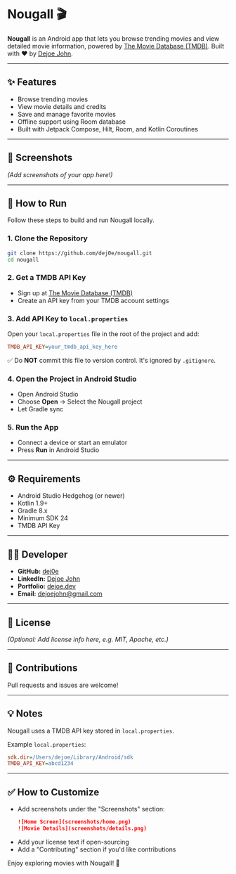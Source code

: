 # Nougall 🎬

**Nougall** is an Android app that lets you browse trending movies and view detailed movie information, powered by [The Movie Database (TMDB)](https://www.themoviedb.org/). Built with ❤️ by [Dejoe John](https://dejoe.dev).

---

## ✨ Features

- Browse trending movies
- View movie details and credits
- Save and manage favorite movies
- Offline support using Room database
- Built with Jetpack Compose, Hilt, Room, and Kotlin Coroutines

---

## 📸 Screenshots

*(Add screenshots of your app here!)*

---

## 🚀 How to Run

Follow these steps to build and run Nougall locally.

### 1. Clone the Repository

```bash
git clone https://github.com/dej0e/nougall.git
cd nougall
```

### 2. Get a TMDB API Key

- Sign up at [The Movie Database (TMDB)](https://www.themoviedb.org/)
- Create an API key from your TMDB account settings

### 3. Add API Key to `local.properties`

Open your `local.properties` file in the root of the project and add:

```ini
TMDB_API_KEY=your_tmdb_api_key_here
```

✅ Do **NOT** commit this file to version control. It's ignored by `.gitignore`.

### 4. Open the Project in Android Studio

- Open Android Studio
- Choose **Open** → Select the Nougall project
- Let Gradle sync

### 5. Run the App

- Connect a device or start an emulator
- Press **Run** in Android Studio

---

## ⚙️ Requirements

- Android Studio Hedgehog (or newer)
- Kotlin 1.9+
- Gradle 8.x
- Minimum SDK 24
- TMDB API Key

---

## 🧑‍💻 Developer

- **GitHub:** [dej0e](https://github.com/dej0e)
- **LinkedIn:** [Dejoe John](https://linkedin.com/in/dejoejohn)
- **Portfolio:** [dejoe.dev](https://dejoe.dev)
- **Email:** dejoejohn@gmail.com

---

## 📄 License

*(Optional: Add license info here, e.g. MIT, Apache, etc.)*

---

## 🤝 Contributions

Pull requests and issues are welcome!

---

## 💡 Notes

Nougall uses a TMDB API key stored in `local.properties`.

Example `local.properties`:

```ini
sdk.dir=/Users/dejoe/Library/Android/sdk
TMDB_API_KEY=abcd1234
```

---

## ✅ How to Customize

- Add screenshots under the "Screenshots" section:
  ```markdown
  ![Home Screen](screenshots/home.png)
  ![Movie Details](screenshots/details.png)
  ```
- Add your license text if open-sourcing
- Add a "Contributing" section if you'd like contributions

Enjoy exploring movies with Nougall! 🎥
